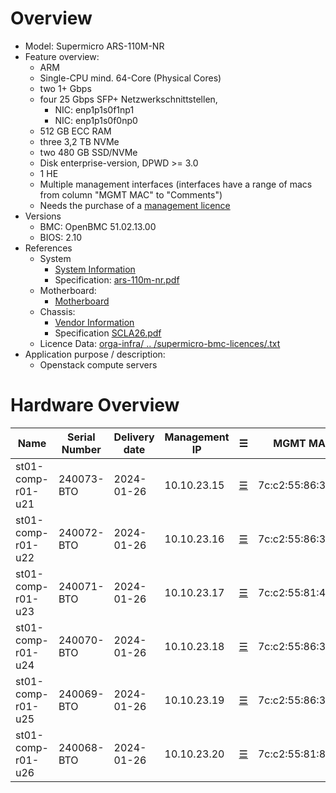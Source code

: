 
# Overview

* Model: Supermicro ARS-110M-NR
* Feature overview:
  * ARM
  * Single-CPU mind. 64-Core (Physical Cores)
  * two 1+ Gbps
  * four 25 Gbps SFP+ Netzwerkschnittstellen,
    * NIC: enp1p1s0f1np1
    * NIC: enp1p1s0f0np0
  * 512 GB ECC RAM
  * three 3,2 TB NVMe
  * two 480 GB SSD/NVMe
  * Disk enterprise-version, DPWD >= 3.0
  * 1 HE
  * Multiple management interfaces
    (interfaces have a range of macs from column "MGMT MAC" to "Comments")
  * Needs the purchase of a [management licence](https://store.supermicro.com/out-of-band-sft-oob-lic.html?utm=newsm)
* Versions
  * BMC: OpenBMC 51.02.13.00
  * BIOS: 2.10
* References
  * System
    * [System Information](https://www.supermicro.com/de/products/system/megadc/1u/ars-110m-nr)
    * Specification: [ars-110m-nr.pdf](https://github.com/SCS-Private/orga-infra/blob/main/scs-system-landscape/spec_sheets/servers//ars-110m-nr.pdf)
  * Motherboard:
    * [Motherboard](https://www.supermicro.com/de/products/motherboard/R12SPD-A)
  * Chassis:
    * [Vendor Information](https://www.supermicro.com/de/products/chassis/2u/la26/scla26e1c4-r609lp)
    * Specification [SCLA26.pdf](https://github.com/SCS-Private/orga-infra/blob/main/scs-system-landscape/spec_sheets/servers//SCLA26.pdf)
  * Licence Data: [orga-infra/ .. /supermicro-bmc-licences/<mac-adress>.txt](https://github.com/SCS-Private/orga-infra/tree/main/scs-system-landscape/supermicro-bmc-licences/)
* Application purpose / description:
  * Openstack compute servers

# Hardware Overview


| Name                      | Serial Number   | Delivery date | Management IP  | ☰                        | MGMT MAC          | ASN        | Node IPv4   | Node IPv6                    | Comments                        |
|---------------------------|-----------------|---------------|----------------|--------------------------|-------------------|------------|-------------|------------------------------|---------------------------------|
| st01-comp-r01-u21         | 240073-BTO      | 2024-01-26    | 10.10.23.15    | [☰](https://10.10.23.15) | 7c:c2:55:86:36:6d | 4210021015 | 10.10.21.15 | fd0c:cc24:75a0:1:10:10:21:15 | up to mac "7c:c2:55:86:36:6f"   |
| st01-comp-r01-u22         | 240072-BTO      | 2024-01-26    | 10.10.23.16    | [☰](https://10.10.23.16) | 7c:c2:55:86:38:80 | 4210021016 | 10.10.21.16 | fd0c:cc24:75a0:1:10:10:21:16 | up to mac "7c:c2:55:86:38:82"   |
| st01-comp-r01-u23         | 240071-BTO      | 2024-01-26    | 10.10.23.17    | [☰](https://10.10.23.17) | 7c:c2:55:81:4a:86 | 4210021017 | 10.10.21.17 | fd0c:cc24:75a0:1:10:10:21:17 | label does not provide that     |
| st01-comp-r01-u24         | 240070-BTO      | 2024-01-26    | 10.10.23.18    | [☰](https://10.10.23.18) | 7c:c2:55:86:36:cd | 4210021018 | 10.10.21.18 | fd0c:cc24:75a0:1:10:10:21:18 | up to mac "7c:c2:55:86:36:cf"   |
| st01-comp-r01-u25         | 240069-BTO      | 2024-01-26    | 10.10.23.19    | [☰](https://10.10.23.19) | 7c:c2:55:86:36:c4 | 4210021019 | 10.10.21.19 | fd0c:cc24:75a0:1:10:10:21:19 | up to mac "7c:c2:55:86:36:c6"   |
| st01-comp-r01-u26         | 240068-BTO      | 2024-01-26    | 10.10.23.20    | [☰](https://10.10.23.20) | 7c:c2:55:81:8c:0b | 4210021020 | 10.10.21.20 | fd0c:cc24:75a0:1:10:10:21:20 | up to mac "7c:c2:55:81:8c:0d"   |
